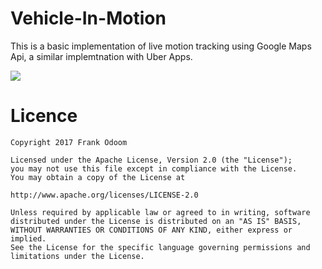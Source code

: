 # Vehicle-In-Motion

This is a basic implementation of live motion tracking using Google Maps Api, a similar implemtnation with Uber Apps.

<img src ="https://github.com/frankodoom/MotionVehicleTracker/blob/master/app/src/main/res/drawable/screen.gif"/>


# Licence

````
Copyright 2017 Frank Odoom

Licensed under the Apache License, Version 2.0 (the "License");
you may not use this file except in compliance with the License.
You may obtain a copy of the License at

http://www.apache.org/licenses/LICENSE-2.0

Unless required by applicable law or agreed to in writing, software
distributed under the License is distributed on an "AS IS" BASIS,
WITHOUT WARRANTIES OR CONDITIONS OF ANY KIND, either express or implied.
See the License for the specific language governing permissions and
limitations under the License.
````


